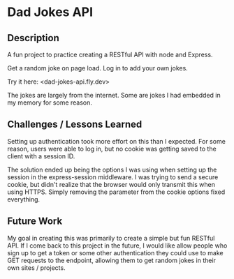 # Dad Jokes API

## Description
A fun project to practice creating a RESTful API with node and Express.

Get a random joke on page load. Log in to add your own jokes.

Try it here: <dad-jokes-api.fly.dev>

The jokes are largely from the internet. Some are jokes I had embedded in my memory for some reason.

## Challenges / Lessons Learned

Setting up authentication took more effort on this than I expected. For some reason, users were able to log in, but no cookie was getting saved to the client with a session ID. 

The solution ended up being the options I was using when setting up the session in the express-session middleware. I was trying to send a secure cookie, but didn't realize that the browser would only transmit this when using HTTPS. Simply removing the parameter from the cookie options fixed everything.

## Future Work

My goal in creating this was primarily to create a simple but fun RESTful API. If I come back to this project in the future, I would like allow people who sign up to get a token or some other authentication they could use to make GET requests to the endpoint, allowing them to get random jokes in their own sites / projects.
